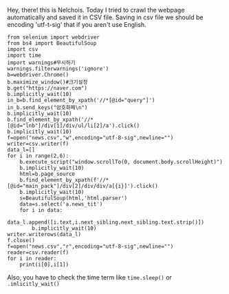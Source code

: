 Hey, there! this is Nelchois.
Today I tried to crawl the webpage automatically and saved it in CSV file. 
Saving in csv file we should be encoding 'utf-t-sig' that if you aren't use English.
```
from selenium import webdriver
from bs4 import BeautifulSoup
import csv
import time
import warnings#무시하기
warnings.filterwarnings('ignore')
b=webdriver.Chrome()
b.maximize_window()#크기설정
b.get("https://naver.com")
b.implicitly_wait(10)
in_b=b.find_element_by_xpath('//*[@id="query"]')
in_b.send_keys("암호화폐\n")
b.implicitly_wait(10)
b.find_element_by_xpath('//*[@id="lnb"]/div[1]/div/ul/li[2]/a').click()
b.implicitly_wait(10)
f=open("news.csv","w",encoding="utf-8-sig",newline="")
writer=csv.writer(f)
data_l=[]
for i in range(2,6):
    b.execute_script("window.scrollTo(0, document.body.scrollHeight)")
    b.implicitly_wait(10)
    html=b.page_source
    b.find_element_by_xpath(f'//*[@id="main_pack"]/div[2]/div/div/a[{i}]').click()
    b.implicitly_wait(10)
    s=BeautifulSoup(html,'html.parser')
    data=s.select('a.news_tit')
    for i in data:
        data_l.append([i.text,i.next_sibling.next_sibling.text.strip()])
        b.implicitly_wait(10)
writer.writerows(data_l)
f.close()
f=open("news.csv","r",encoding="utf-8-sig",newline="")
reader=csv.reader(f)
for i in reader:
    print(i[0],i[1])
``` 
Also, you have to check the time term like ```time.sleep()``` or 
```.imlicitly_wait()```